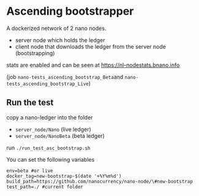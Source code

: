 # Ascending bootstrapper
A dockerized network of 2 nano nodes.

- server node which holds the ledger
- client node that downloads the ledger from the server node (bootstrapping)

stats are enabled and can be seen at https://nl-nodestats.bnano.info 

(job `nano-tests_ascending_bootstrap_Beta`and `nano-tests_ascending_bootstrap_Live`)



## Run the test
copy a nano-ledger into the folder
- `server_node/Nano`  (live ledger)
- `server_node/NanoBeta`  (beta ledger)

run <code>./run_test_asc_bootstrap.sh</code>

You can set the following variables
```
env=beta #or live
docker_tag=new-bootstrap-$(date '+%Y%m%d')
build_path=https://github.com/nanocurrency/nano-node/\#new-bootstrap
test_path=./ #current folder
```
